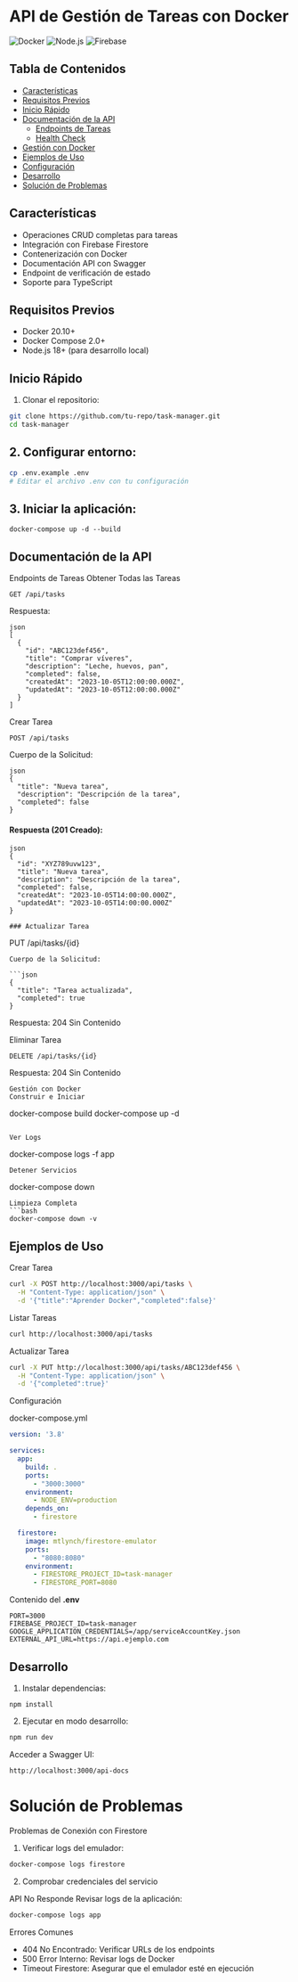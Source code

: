 # API de Gestión de Tareas con Docker

![Docker](https://img.shields.io/badge/Docker-2CA5E0?style=for-the-badge&logo=docker&logoColor=white)
![Node.js](https://img.shields.io/badge/Node.js-43853D?style=for-the-badge&logo=node.js&logoColor=white)
![Firebase](https://img.shields.io/badge/Firebase-039BE5?style=for-the-badge&logo=Firebase&logoColor=white)

## Tabla de Contenidos
- [Características](#características)
- [Requisitos Previos](#requisitos-previos)
- [Inicio Rápido](#inicio-rápido)
- [Documentación de la API](#documentación-de-la-api)
  - [Endpoints de Tareas](#endpoints-de-tareas)
  - [Health Check](#health-check)
- [Gestión con Docker](#gestión-con-docker)
- [Ejemplos de Uso](#ejemplos-de-uso)
- [Configuración](#configuración)
- [Desarrollo](#desarrollo)
- [Solución de Problemas](#solución-de-problemas)

## Características
- Operaciones CRUD completas para tareas
- Integración con Firebase Firestore
- Contenerización con Docker
- Documentación API con Swagger
- Endpoint de verificación de estado
- Soporte para TypeScript

## Requisitos Previos
- Docker 20.10+
- Docker Compose 2.0+
- Node.js 18+ (para desarrollo local)

## Inicio Rápido

1. Clonar el repositorio:
```bash
git clone https://github.com/tu-repo/task-manager.git
cd task-manager
```
## 2. Configurar entorno:
```bash
cp .env.example .env
# Editar el archivo .env con tu configuración
``` 

## 3. Iniciar la aplicación:
```
docker-compose up -d --build
```

## Documentación de la API
Endpoints de Tareas
Obtener Todas las Tareas
```
GET /api/tasks
```

Respuesta:
```
json
[
  {
    "id": "ABC123def456",
    "title": "Comprar víveres",
    "description": "Leche, huevos, pan",
    "completed": false,
    "createdAt": "2023-10-05T12:00:00.000Z",
    "updatedAt": "2023-10-05T12:00:00.000Z"
  }
]
```

Crear Tarea
```
POST /api/tasks
```

Cuerpo de la Solicitud:
```
json
{
  "title": "Nueva tarea",
  "description": "Descripción de la tarea",
  "completed": false
}
```
#### Respuesta (201 Creado):
```
json
{
  "id": "XYZ789uvw123",
  "title": "Nueva tarea",
  "description": "Descripción de la tarea",
  "completed": false,
  "createdAt": "2023-10-05T14:00:00.000Z",
  "updatedAt": "2023-10-05T14:00:00.000Z"
}

### Actualizar Tarea
```
PUT /api/tasks/{id}
```
Cuerpo de la Solicitud:

```json
{
  "title": "Tarea actualizada",
  "completed": true
}
```

Respuesta:
204 Sin Contenido

Eliminar Tarea
```
DELETE /api/tasks/{id}
```
Respuesta:
204 Sin Contenido

```
Gestión con Docker
Construir e Iniciar
```
docker-compose build
docker-compose up -d
```

Ver Logs
```
docker-compose logs -f app
```
Detener Servicios
```
docker-compose down
```
Limpieza Completa
```bash
docker-compose down -v
```
## Ejemplos de Uso
Crear Tarea
```bash
curl -X POST http://localhost:3000/api/tasks \
  -H "Content-Type: application/json" \
  -d '{"title":"Aprender Docker","completed":false}'
```
Listar Tareas
```bash
curl http://localhost:3000/api/tasks
```
Actualizar Tarea
```bash
curl -X PUT http://localhost:3000/api/tasks/ABC123def456 \
  -H "Content-Type: application/json" \
  -d '{"completed":true}'
```
Configuración

docker-compose.yml
```yaml
version: '3.8'

services:
  app:
    build: .
    ports:
      - "3000:3000"
    environment:
      - NODE_ENV=production
    depends_on:
      - firestore

  firestore:
    image: mtlynch/firestore-emulator
    ports:
      - "8080:8080"
    environment:
      - FIRESTORE_PROJECT_ID=task-manager
      - FIRESTORE_PORT=8080
```
Contenido del **.env**
```
PORT=3000
FIREBASE_PROJECT_ID=task-manager
GOOGLE_APPLICATION_CREDENTIALS=/app/serviceAccountKey.json
EXTERNAL_API_URL=https://api.ejemplo.com
```
## Desarrollo
1. Instalar dependencias:
```
npm install
```
2. Ejecutar en modo desarrollo:

```bash
npm run dev
```
Acceder a Swagger UI:
```
http://localhost:3000/api-docs
```
# Solución de Problemas
Problemas de Conexión con Firestore
1. Verificar logs del emulador:

```bash
docker-compose logs firestore
```
2. Comprobar credenciales del servicio

API No Responde
Revisar logs de la aplicación:

```bash
docker-compose logs app
```
Errores Comunes
- 404 No Encontrado: Verificar URLs de los endpoints
- 500 Error Interno: Revisar logs de Docker
- Timeout Firestore: Asegurar que el emulador esté en ejecución

